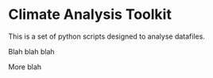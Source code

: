 # Climate Analysis Toolkit

This is a set of python scripts designed to analyse datafiles.

Blah blah blah

More blah

